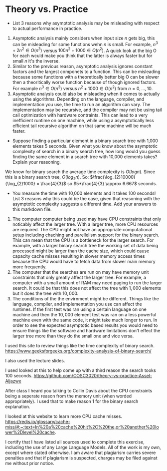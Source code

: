 # Theory vs. Practice

- List 3 reasons why asymptotic analysis may be misleading with respect to
  actual performance in practice.
1. Asymptotic analysis mainly considers when input size $n$ gets big, this can be misleading for some functions wehn $n$ is small. For example, $n^3 + 2n^2 \in O(n^3)$ versus $100n^2 + 1000 \in O(n^2)$. A quick look at the big O for each wculd make you think that the latter is always faster but for small $n$ it's the inverse.
2. Similar to the previous reason, asymptotic analysis ignores constant factors and the largest componets to a function. This can be misleading because some functions with a theoretically better big O can be slower then a theoritically worse function because of though ignored factors. For example $n^3 \in O(n^3)$ versus $n^2 + 1000 \in O(n^2)$ from $n = 0, ..., 10$.
3. Asymptotic analysis could also be misleading when it comes to actually using the algorithms. Depending on the language, compiler, and implementation you use, the time to run an algorithm can vary. The implementation may be recursive, and the compiler may not be using tail call optimization with hardware contraints. This can lead to a very inefficient runtime on one machine, while using a asymptotically less efficient tail recursive algorithm on that same machine will be much faster.

- Suppose finding a particular element in a binary search tree with 1,000
  elements takes 5 seconds. Given what you know about the asymptotic complexity
  of search in a binary search tree, how long would you guess finding the same
  element in a search tree with 10,000 elements takes? Explain your reasoning.

We know for binary search the average time complexity is  $O(log n)$. Since this is a binary search tree,  $O(log_2 n)$. So:
$\frac{\log_{2}10000}{\log_{2}1000} = \frac{4}{3}$ so $5*\frac{4}{3} \approx 6.667$ seconds.

- You measure the time with 10,000 elements and it takes 100 seconds! List 3
  reasons why this could be the case, given that reasoning with the asymptotic
  complexity suggests a different time.
Add your answers to this markdown file.

1.  The computer computer being used may have CPU constraints that only noticably affect the larger tree. With a larger tree, more CPU resources are required. The CPU might not have an appropriate computational setup including chaching and parellelism support for the binary search. This can mean that the CPU is a bottleneck for the larger search. For example, with a larger binary search tree the working set of data being processed might be larger than the cache size, which could cause capacity cache misses resulting in slower memory access times because the CPU would have to fetch data from slower main memory more frequently. 
2. The computer that the searches are run on may have memory unit constraints that only greatly affect the larger tree. For example, a computer with a small amount of RAM may need paging to run the larger search. It could be that this does not affect the tree with $1,000$ elements but it does the tree with $10,000$.
3. The conditions of the the envirnment might be different. Things like the language, compiler, and implementation you use can affect the runtimes. If the first test was ran using a certain language on one machine and then the $10,000$ element test was ran on a less powerful machine even with the same code, it might take much longer to run. In order to see the expected asymptotic based results you would need to ensure things like the software and hardware limitations don't effect the larger tree more than they do the small one and vice versa. 

I used this site to review things like the time complexity of binary search.
https://www.geeksforgeeks.org/complexity-analysis-of-binary-search/

I also used the lecture slides.

I used looked at this to help come up with a third reason the search tooks 100 seconds.
https://github.com/COSC3020/theory-vs-practice-Assel-Aljazwe

After class I heard you talking to Collin Davis about the CPU constraints being a seperate reason from the memory unit (when worded appropriately). I used that to make reason 1 for the binary search explanation. 

I looked at this website to learn more CPU cache misses.
https://redis.io/glossary/cache-miss/#:~:text=In%20a%20cache%20hit%2C%20the,or%20another%20lower%2Dlevel%20cache.

I certify that I have listed all sources used to complete this exercise, including the use of any Large Language Models. All of the work is my own, except where stated otherwise. I am aware that plagiarism carries severe penalties and that if plagiarism is suspected, charges may be filed against me without prior notice.

